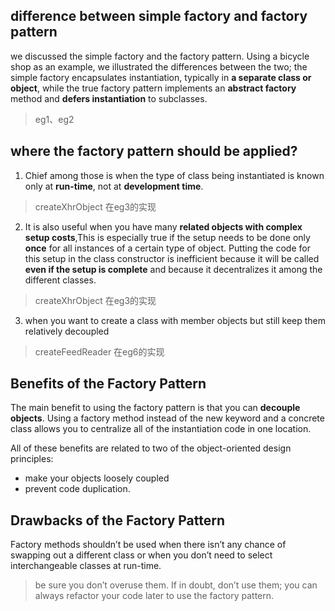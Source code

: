 ## difference between simple factory and factory pattern
we discussed the simple factory and the factory pattern. Using a bicycle shop
as an example, we illustrated the differences between the two; the simple factory encapsulates
instantiation, typically in **a separate class or object**, while the true factory pattern implements
an **abstract factory** method and **defers instantiation** to subclasses.

> eg1、eg2

## where the factory pattern should be applied?

1. Chief among those is when the type of class being
instantiated is known only at **run-time**, not at **development time**.

> createXhrObject 在eg3的实现


2. It is also useful when you have
many **related objects with complex setup costs**,This is especially true if the setup needs to be done only **once** for all instances
of a certain type of object. Putting the code for this setup in the class constructor is inefficient
because it will be called **even if the setup is complete** and because it decentralizes it among
the different classes. 

> createXhrObject 在eg3的实现

3. when you want to create a class with member
objects but still keep them relatively decoupled

> createFeedReader 在eg6的实现

## Benefits of the Factory Pattern
The main benefit to using the factory pattern is that you can **decouple objects**. Using a factory
method instead of the new keyword and a concrete class allows you to centralize all of the
instantiation code in one location.

All of these benefits are related to two of the object-oriented design principles:

- make your
objects loosely coupled
- prevent code duplication.

## Drawbacks of the Factory Pattern

Factory methods shouldn’t be used when there isn’t any chance of swapping
out a different class or when you don’t need to select interchangeable classes at run-time.

> be sure you don’t overuse them.
If in doubt, don’t use them; you can always refactor your code later to use the factory pattern.